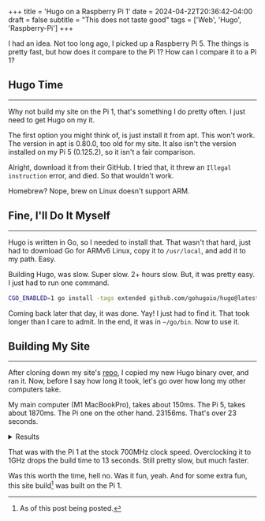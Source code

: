+++
title = 'Hugo on a Raspberry Pi 1'
date = 2024-04-22T20:36:42-04:00
draft = false
subtitle = "This does not taste good"
tags = ['Web', 'Hugo', 'Raspberry-Pi']
+++

I had an idea. Not too long ago, I picked up a Raspberry Pi 5. The things is pretty fast, but how does it compare to the Pi 1? How can I compare it to a Pi 1?

<h2>Hugo Time</h2>
<hr>

Why not build my site on the Pi 1, that's something I do pretty often. I just need to get Hugo on my it.

The first option you might think of, is just install it from apt. This won't work. The version in apt is 0.80.0, too old for my site. It also isn't the version installed on my Pi 5 (0.125.2), so it isn't a fair comparison.

Alright, download it from their GitHub. I tried that, it threw an `Illegal instruction` error, and died. So that wouldn't work.

Homebrew? Nope, brew on Linux doesn't support ARM.

<h2>Fine, I'll Do It Myself</h2>
<hr>

Hugo is written in Go, so I needed to install that. That wasn't that hard, just had to download Go for ARMv6 Linux, copy it to `/usr/local`, and add it to my path. Easy.

Building Hugo, was slow. Super slow. 2+ hours slow. But, it was pretty easy. I just had to run one command.
	
```BASH
CGO_ENABLED=1 go install -tags extended github.com/gohugoio/hugo@latest
```

Coming back later that day, it was done. Yay! I just had to find it. That took longer than I care to admit. In the end, it was in `~/go/bin`. Now to use it.

<h2>Building My Site</h2>
<hr>

After cloning down my site's [repo](https://github.com/nathnp/Nathans-site), I copied my new Hugo binary over, and ran it. Now, before I say how long it took, let's go over how long my other computers take.

My main computer (M1 MacBookPro), takes about 150ms. The Pi 5, takes about 1870ms. The Pi one on the other hand. 23156ms. That's over 23 seconds.

<details><summary>Results</summary>
<center>
<figure>
	<img src="pi1.webp"/>
	<figcaption>Hugo output from the Pi 1</figcaption>
</figure>
<figure>
	<img src="pi5.webp"/>
	<figcaption>Hugo output from the Pi 5</figcaption>
</figure>
<figure>
	<img src="mac.webp"/>
	<figcaption>Hugo output from my mac</figcaption>
</figure>
</center>
</details>

That was with the Pi 1 at the stock 700MHz clock speed. Overclocking it to 1GHz drops the build time to 13 seconds. Still pretty slow, but much faster.

Was this worth the time, hell no. Was it fun, yeah. And for some extra fun, this site build[^1] was built on the Pi 1.

[^1]: As of this post being posted.

